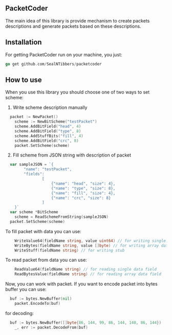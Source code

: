 ## PacketCoder
The main idea of this library is provide mechanism to create packets descriptions and generate packets based on these descriptions.

## Installation
For getting PacketCoder run on your machine, you just:
```go
go get github.com/SealNTibbers/packetcoder
```

## How to use

When you use this library you should choose one of two ways to set scheme:

1) Write scheme description manually
``` go
  packet := NewPacket()
	scheme := NewBitScheme("testPacket")
	scheme.AddBitField("head", 4)
	scheme.AddBitField("type", 8)
	scheme.AddStuffBits("fill", 4)
	scheme.AddBitField("crc", 8)
	packet.SetScheme(scheme)
```
2) Fill scheme from JSON string with description of packet
``` go
  var sampleJSON = `{
		"name": "testPacket",
		"fields":
                [
					{"name": "head", "size": 4},
					{"name": "type", "size": 8},
					{"name": "fill", "size": 4},
					{"name": "crc", "size": 8}
				]
	}`
  var scheme *BitScheme
	scheme = ReadSchemeFromString(sampleJSON)
  packet.SetScheme(scheme)
 ```
To fill packet with data you can use:
``` go
    WriteValue64(fieldName string, value uint64) // for writing single data field
    WriteBytes(fieldName string, value []byte) // for writing array data field
    WriteStuff(fieldName string) // for writing stub
```

To read packet from data you can use:
``` go
    ReadValue64(fieldName string) // for reading single data field
    ReadBytesValue(fieldName string) // for reading array data field
```
 
Now, you can work with packet. If you want to encode packet into bytes buffer you can use:
``` go
  buf := bytes.NewBuffer(nil)
	packet.EncodeTo(buf)
```
for decoding:

``` go
  buf := bytes.NewBuffer([]byte{86, 144, 99, 86, 144, 140, 86, 144})
	_, err := packet.DecodeFrom(buf)
```
